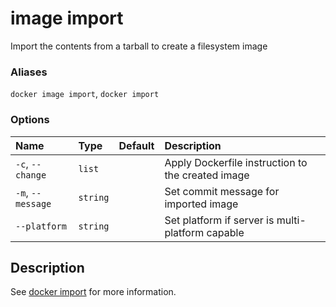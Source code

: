 # image import

<!---MARKER_GEN_START-->
Import the contents from a tarball to create a filesystem image

### Aliases

`docker image import`, `docker import`

### Options

| Name              | Type     | Default | Description                                       |
|:------------------|:---------|:--------|:--------------------------------------------------|
| `-c`, `--change`  | `list`   |         | Apply Dockerfile instruction to the created image |
| `-m`, `--message` | `string` |         | Set commit message for imported image             |
| `--platform`      | `string` |         | Set platform if server is multi-platform capable  |


<!---MARKER_GEN_END-->

## Description

See [docker import](import.md) for more information.
